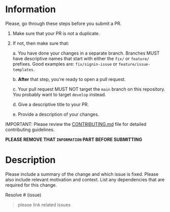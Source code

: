 # Information
Please, go through these steps before you submit a PR.

1. Make sure that your PR is not a duplicate.
2. If not, then make sure that:

   a. You have done your changes in a separate branch. Branches MUST have descriptive names that start with either the `fix/` or `feature/` prefixes. Good examples are: `fix/signin-issue` or `feature/issue-templates`.

   b. **After** that step, you're ready to open a pull request.

   c. Your pull request MUST NOT target the `main` branch on this repository. You probably want to target `develop` instead.

   d. Give a descriptive title to your PR.

   e. Provide a description of your changes.

IMPORTANT: Please review the [CONTRIBUTING.md](../CONTRIBUTING.md) file for detailed contributing guidelines.

**PLEASE REMOVE THAT `INFORMATION` PART BEFORE SUBMITTING**

# Description
Please include a summary of the change and which issue is fixed. Please also include relevant motivation and context. List any dependencies that are required for this change.

Resolve # (issue)
> please link related issues
